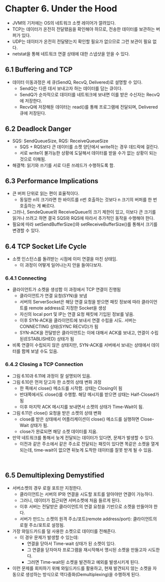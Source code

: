 # **Chapter 6. Under the Hood**
 
* JVM의 기저에는 OS의 네트워크 소켓 레이어가 깔려있다.
* TCP는 데이터가 온전히 전달됐음을 확인해야 하므로, 전송한 데이터를 보관하는 버퍼가 있다.
* UDP는 데이터가 온전히 전달됐는지 확인할 필요가 없으므로 그런 보관이 필요 없다.
* netstat을 통해 네트워크 연결 상태에 대한 스냅샷을 얻을 수 있다.

## 6.1 Buffering and TCP
* 데이터 이동과정은 세 큐(SendQ, RecvQ, Delivered)로 설명할 수 있다.
  - SendQ는 다른 데서 보내고자 하는 데이터를 담는 큐이다.
  - SendQ가 순차적으로 데이터를 네트워크에 보내면 이를 받은 수신자는 RecvQ에 저장한다.
  - RecvQ에 저장해둔 데이터는 read()를 통해 프로그램에 전달되며, Delivered 큐에 저장된다.

## 6.2 Deadlock Danger
* SQS: SendQueueSize, RQS: ReceiveQueueSize
  - SQS + RQS보다 큰 데이터를 소켓 양단에서 write하는 경우 데드락에 걸린다.
  - 서로 write이 불가능한 상황에 도달해서 데이터를 받을 수가 없는 상황이 되는 것으로 이해됨.
* 해결책: 읽기와 쓰기를 서로 다른 쓰레드가 수행하도록 함.

## 6.3 Performance Implications
* 큰 버퍼 단위로 읽는 편이 효율적이다.
  - 동일한 n의 크기라면 한 바이트를 n번 호출하는 것보다 n 크기의 버퍼를 한 번 호출하는 게 빠르다.
* 그러나, SendeQueue와 ReceiveQueue의 크기 제한이 있고, 이보다 큰 크기를 읽거나 쓰려고 하면 결국 SQS와 RQS에 따라서 추가적인 동작을 수행해야 한다.
* 필요에 따라 setSendBufferSize()와 setReceiveBufferSize()를 통해서 크기를 변경할 수 있다.

## 6.4 TCP Socket Life Cycle
* 소켓 인스턴스를 돌려받는 시점에 이미 연결을 마친 상태임.
  - 이 과정이 어떻게 일어나는지 안을 들여다보자.

### 6.4.1 Connecting
* 클라이언트가 소켓을 생성함 이 과정에서 TCP 연결이 진행됨
  - 클라이언트가 연결 요청(SYN)을 보냄
  - 서버의 ServerSocket은 해당 연결 요청을 받으면 패킷 정보에 따라 클라이언트를 remote address로 지정한 Socket을 생성
  - 자신의 local port 및 IP는 연결 요청 패킷에 기입된 정보를 넣음.
  - 이후 SYN-ACK을 클라이언트에 보내서 연결 수립을 시도. 서버는 CONNECTING 상태(SYNC RECVD)가 됨
  - SYN-ACK을 전달받은 클라이언트는 이에 대해서 ACK를 보내고, 연결이 수립된(ESTABLISHED) 상태가 됨
* 비록 연결이 수립되지 않은 상태지만, SYN-ACK를 서버에서 보내는 상태에서 데이터를 함께 보낼 수도 있음.

### 6.4.2 Closing a TCP Connection
* 그림 6.10과 6.11에 과정이 잘 설명되어 있음.
* 그림 6.10은 먼저 닫고자 한 소켓의 상태 변화 과정
  - 한 쪽에서 close() 메소드를 시작함. 상태는 Closing이 됨
  - 반대쪽에서도 close()를 수행함. 해당 메시지를 받으면 상태는 Half-Closed가 됨
  - 이후 마지막 ACK 메시지를 보내면서 소켓의 상태가 Time-Wait이 됨.
* 그림 6.11은 close() 요청을 받은 소켓의 상태 변화
  - close를 받은 상태에서 어플리케이션이 close() 메소드를 실행하면 Close-Wait 상태가 됨.
  - close가 완료되면 해당 소켓 데이터를 지움.
* 만약 네트워크를 통해서 늦게 전달되는 데이터가 있다면, 문제가 발생할 수 있다.
  - 이전과 같은 주소에서 같은 주소로 전달되는 패킷이 있다면 똑같은 소켓을 열게 되는데, time-wait이 없으면 뒤늦게 도착한 데이터를 잘못 받게 될 수 있음.

<br>

## 6.5 Demultiplexing Demystified
* 서버소켓의 경우 로컬 포트만 지정한다.
  - 클라이언트는 서버의 IP와 연결을 시도할 포트를 알아야만 연결이 가능하다.
  - 그러니, 데이터가 접근되면 서버소켓에 처음 들르게 된다.
  - 이후 서버는 전달받은 클라이언트의 연결 요청을 기반으로 소켓을 만들어야 한다.
  - 서버가 만드느 소켓의 원격 주소/포트(remote address/port): 클라이언트의 로컬 주소/포트로 설정됨.
* 가장 와일드카드를 덜 사용한 소켓으로 데이터를 전해준다.
  - 이 경우 문제가 발생할 수 있는데:
    + 연결을 닫아서 Time-wait 상태가 된 소켓이 있다.
    + 그 연결을 닫자마자 프로그램을 재시작해서 명시된 소켓을 만들고자 시도한다.
    + 그러면 Time-wait된 소켓을 발견하고 예외를 발생시키게 된다.
* 이런 문제를 회피하기 위해 와일드카드를 활용하고, 현재 발견되지 않는 소켓을 자동으로 생성하는 방식으로 역다중화(Demultiplexing)을 수행하게 된다.
